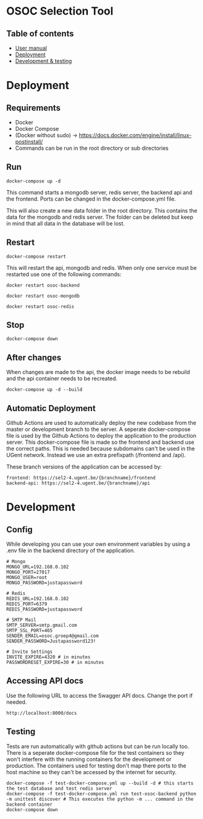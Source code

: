 # OSOC Selection Tool

## Table of contents
- [User manual](info/user_manual/user_manual.md)
- [Deployment](#deployment)
- [Development & testing](#development)


# Deployment

## Requirements

- Docker
- Docker Compose
- (Docker without sudo) -> https://docs.docker.com/engine/install/linux-postinstall/
- Commands can be run in the root directory or sub directories

## Run

`docker-compose up -d`

This command starts a mongodb server, redis server, the backend api and the frontend. Ports can be changed in the docker-compose.yml file.

This will also create a new data folder in the root directory. This contains the data for the mongodb and redis server. The folder can be deleted but keep in mind that all data in the database will be lost.

## Restart

`docker-compose restart`

This will restart the api, mongodb and redis.
When only one service must be restarted use one of the following commands:

`docker restart osoc-backend`

`docker restart osoc-mongodb`

`docker restart osoc-redis`

## Stop

`docker-compose down`

## After changes

When changes are made to the api, the docker image needs to be rebuild and the api container needs to be recreated.

`docker-compose up -d --build`

## Automatic Deployment

Github Actions are used to automatically deploy the new codebase from the master or development branch to the server. A seperate docker-compose file is used by the Github Actions to deploy the application to the production server. This docker-compose file is made so the frontend and backend use the correct paths. This is needed because subdomains can't be used in the UGent network. Instead we use an extra prefixpath (/frontend and /api).

These branch versions of the application can be accessed by:
```
frontend: https://sel2-4.ugent.be/{branchname}/frontend
backend-api: https://sel2-4.ugent.be/{branchname}/api
```

# Development

## Config
While developing you can use your own environment variables by using a .env file in the backend directory of the application.

```
# Mongo
MONGO_URL=192.168.0.102
MONGO_PORT=27017
MONGO_USER=root
MONGO_PASSWORD=justapassword

# Redis
REDIS_URL=192.168.0.102
REDIS_PORT=6379
REDIS_PASSWORD=justapassword

# SMTP Mail
SMTP_SERVER=smtp.gmail.com
SMTP_SSL_PORT=465
SENDER_EMAIL=osoc.groep4@gmail.com
SENDER_PASSWORD=Justapassword123!

# Invite Settings
INVITE_EXPIRE=4320 # in minutes
PASSWORDRESET_EXPIRE=30 # in minutes
```

## Accessing API docs

Use the following URL to access the Swagger API docs. Change the port if needed.

`http://localhost:8000/docs`

## Testing

Tests are run automatically with github actions but can be run locally too. There is a seperate docker-compose file for the test containers so they won't interfere with the running containers for the development or production. The containers used for testing don't map there ports to the host machine so they can't be accessed by the internet for security.
```
docker-compose -f test-docker-compose.yml up --build -d # this starts the test database and test redis server
docker-compose -f test-docker-compose.yml run test-osoc-backend python -m unittest discover # This executes the python -m ... command in the backend container
docker-compose down
```


